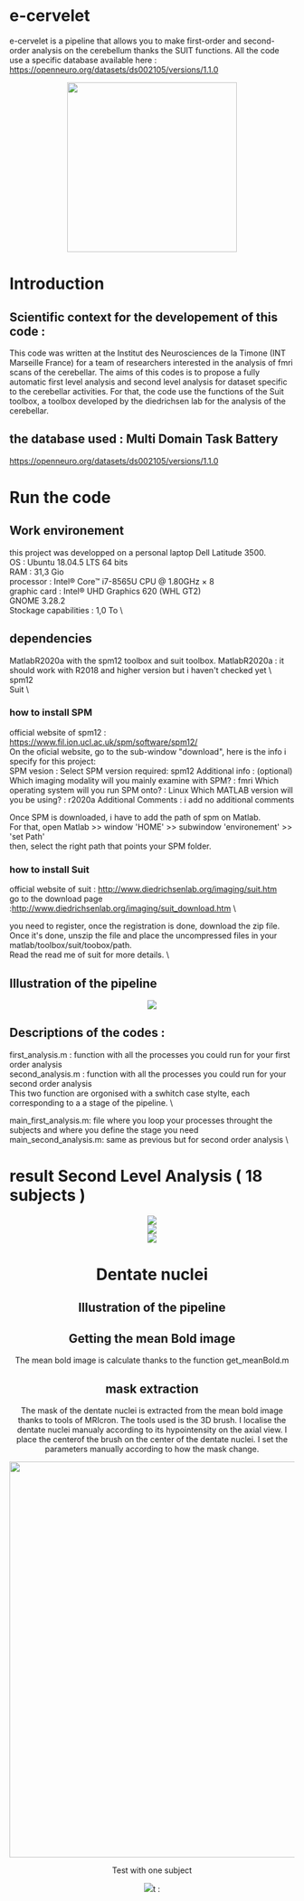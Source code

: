 # e-cervelet
e-cervelet is a pipeline that allows you to make first-order and second-order analysis on the cerebellum thanks the SUIT functions. All the code use a specific database available here : https://openneuro.org/datasets/ds002105/versions/1.1.0

<div align="center">
  <img src= https://github.com/MaximeDdnn/e-cervelet/blob/main/e-cervelet.png height="300" width="300">
</div>

# Introduction 
## Scientific context for the developement of this code : 
This code was written at the Institut des Neurosciences de la Timone (INT Marseille France) for a team of researchers interested in the analysis of fmri scans of the cerebellar. The aims of this codes is to propose a fully automatic first level analysis and second level analysis for dataset specific to the cerebellar activities. For that, the code use the functions of the Suit toolbox, a toolbox developed by the diedrichsen lab for the analysis of the cerebellar. 


## the database used : Multi Domain Task Battery
https://openneuro.org/datasets/ds002105/versions/1.1.0


# Run the code

## Work environement 
this project was developped on a personal laptop Dell Latitude 3500. \
OS : Ubuntu 18.04.5 LTS 64 bits \
RAM : 31,3 Gio \
processor : Intel® Core™ i7-8565U CPU @ 1.80GHz × 8 \
graphic card :  Intel® UHD Graphics 620 (WHL GT2) \
GNOME 3.28.2 \
Stockage capabilities : 1,0 To \

## dependencies
MatlabR2020a with the spm12 toolbox and suit toolbox.
MatlabR2020a : it should work with R2018 and higher version but i haven't checked yet \ 
spm12 \
Suit \

### how to install SPM
official website of spm12 : https://www.fil.ion.ucl.ac.uk/spm/software/spm12/ \
On the oficial website, go to the sub-window "download", here is the info i specify for this project: \
SPM vesion : 
Select SPM version required: spm12
Additional info : (optional)
Which imaging modality will you mainly examine with SPM? : fmri
Which operating system will you run SPM onto? : Linux
Which MATLAB version will you be using? : r2020a
Additional Comments : i add no additional comments

Once SPM is downloaded, i have to add the path of spm on Matlab. \
For that, open Matlab >> window 'HOME' >> subwindow 'environement' >> 'set Path' \
then, select the right path that points your SPM folder.

### how to install Suit

official website of suit : http://www.diedrichsenlab.org/imaging/suit.htm \
go to the download page :http://www.diedrichsenlab.org/imaging/suit_download.htm \

you need to register, once the registration is done, download the zip file. \
Once it's done, unszip the file and place the uncompressed files in your matlab/toolbox/suit/toobox/path. \
Read the read me of suit for more details. \

## Illustration of the pipeline

<div align="center">
  <img src=https://github.com/MaximeDdnn/e-cervelet/blob/main/flow-chart.png>
</div>

## Descriptions of the codes : 

first_analysis.m : function with all the processes you could run for your first order analysis \
second_analysis.m : function with all the processes you could run for your second order analysis \
This two function are orgonised with a swhitch case stylte, each corresponding to a a stage of the pipeline. \

main_first_analysis.m: file where you loop your processes throught the subjects and where you define the stage you need \
main_second_analysis.m: same as previous but for second order analysis \

# result Second Level Analysis ( 18 subjects )


<div align="center">
  <img src=https://github.com/MaximeDdnn/e-cervelet/blob/main/report_second_level/screen-lvl2_01.png
</div>

<div align="center">
  <img src=https://github.com/MaximeDdnn/e-cervelet/blob/main/report_second_level/screen-lvl2_02.png
</div>

<div align="center">
  <img src=https://github.com/MaximeDdnn/e-cervelet/blob/main/report_second_level/screen-lvl2_03.png
</div>

# Dentate nuclei

## Illustration of the pipeline 



## Getting the mean Bold image

The mean bold image is calculate thanks to the function get_meanBold.m

## mask extraction

The mask of the dentate nuclei is extracted from the mean bold image thanks to tools of MRIcron.
The tools used is the 3D brush. I localise the dentate nuclei manualy according to its hypointensity on the axial view. I place the centerof the brush on the center of the dentate nuclei. I set the parameters manually according to how the mask change.

<div align="center">
  <img src=https://github.com/MaximeDdnn/e-cervelet/blob/main/setting_dentate_roi.png height="700" width="700">
</div>

Test with one subject

<div align="center">
  <img src=https://github.com/MaximeDdnn/e-cervelet/blob/main/test_dentate_roi.png
</div>t : 





